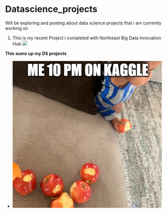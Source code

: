 # Datascience_projects
Will be exploring and posting about data science projects that i am currently working on

1. This is my recent Project i completed with Northeast Big Data Innovation Hub ![](https://colab.research.google.com/drive/1qTvct7K3Bd4EJSAQngu8Z7occhUSosQk?usp=sharing)

**This sums up my DS projects**
- ![](https://github.com/Lande21/Datascience_projects/blob/main/kaggle.png)
